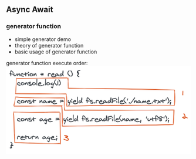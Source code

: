 ## Async Await

### generator function

* simple generator demo
* theory of generator function
* basic usage of generator function

generator function execute order:
![](https://raw.githubusercontent.com/wangkaiwd/drawing-bed/master/20210212162616.png)